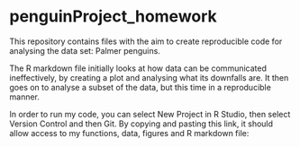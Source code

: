 # penguinProject_homework

This repository contains files with the aim to create reproducible code for analysing the data set: Palmer penguins.

The R markdown file initially looks at how data can be communicated ineffectively, by creating a plot and analysing what its downfalls are.
It then goes on to analyse a subset of the data, but this time in a reproducible manner.

In order to run my code, you can select New Project in R Studio, then select Version Control and then Git. By copying and pasting this link, it should allow access to my functions, data, figures and R markdown file: 
